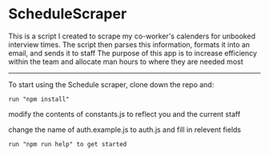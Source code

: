 # ScheduleScraper

This is a script I created to scrape my co-worker's calenders for unbooked interview times.
The script then parses this information, formats it into an email, and sends it to staff
The purpose of this app is to increase efficiency within the team and allocate man hours to where they are needed most 

***

To start using the Schedule scraper, clone down the repo and:
```
run "npm install"
```
modify the contents of constants.js to reflect you and the current staff

change the name of auth.example.js to auth.js and fill in relevent fields
```
run "npm run help" to get started
```
